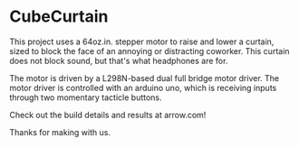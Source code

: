 # CubeCurtain

This project uses a 64oz.in. stepper motor to raise and lower a curtain, sized to block the face of
an annoying or distracting coworker.  This curtain does not block sound, but that's what headphones are for.  

The motor is driven by a L298N-based dual full bridge motor driver.  The motor driver is controlled with
an arduino uno, which is receiving inputs through two momentary tacticle buttons.

Check out the build details and results at arrow.com!

Thanks for making with us. 
